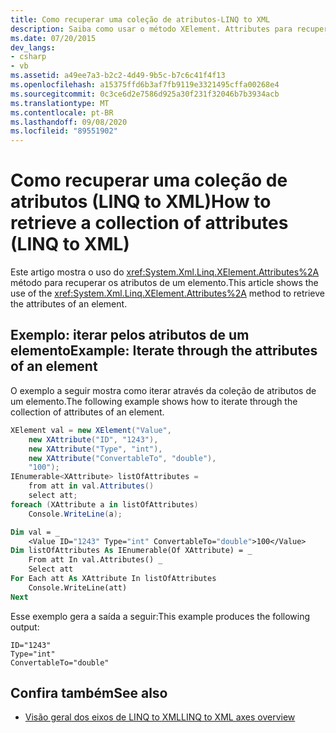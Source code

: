 ```yaml
---
title: Como recuperar uma coleção de atributos-LINQ to XML
description: Saiba como usar o método XElement. Attributes para recuperar os atributos de um elemento.
ms.date: 07/20/2015
dev_langs:
- csharp
- vb
ms.assetid: a49ee7a3-b2c2-4d49-9b5c-b7c6c41f4f13
ms.openlocfilehash: a15375ffd6b3af7fb9119e3321495cffa00268e4
ms.sourcegitcommit: 0c3ce6d2e7586d925a30f231f32046b7b3934acb
ms.translationtype: MT
ms.contentlocale: pt-BR
ms.lasthandoff: 09/08/2020
ms.locfileid: "89551902"
---
```

# <a name="how-to-retrieve-a-collection-of-attributes-linq-to-xml"></a><span data-ttu-id="b336c-103">Como recuperar uma coleção de atributos (LINQ to XML)</span><span class="sxs-lookup"><span data-stu-id="b336c-103">How to retrieve a collection of attributes (LINQ to XML)</span></span>

<span data-ttu-id="b336c-104">Este artigo mostra o uso do <xref:System.Xml.Linq.XElement.Attributes%2A> método para recuperar os atributos de um elemento.</span><span class="sxs-lookup"><span data-stu-id="b336c-104">This article shows the use of the <xref:System.Xml.Linq.XElement.Attributes%2A> method to retrieve the attributes of an element.</span></span>

## <a name="example-iterate-through-the-attributes-of-an-element"></a><span data-ttu-id="b336c-105">Exemplo: iterar pelos atributos de um elemento</span><span class="sxs-lookup"><span data-stu-id="b336c-105">Example: Iterate through the attributes of an element</span></span>

<span data-ttu-id="b336c-106">O exemplo a seguir mostra como iterar através da coleção de atributos de um elemento.</span><span class="sxs-lookup"><span data-stu-id="b336c-106">The following example shows how to iterate through the collection of attributes of an element.</span></span>

```csharp
XElement val = new XElement("Value",
    new XAttribute("ID", "1243"),
    new XAttribute("Type", "int"),
    new XAttribute("ConvertableTo", "double"),
    "100");
IEnumerable<XAttribute> listOfAttributes =
    from att in val.Attributes()
    select att;
foreach (XAttribute a in listOfAttributes)
    Console.WriteLine(a);
```

```vb
Dim val = _
    <Value ID="1243" Type="int" ConvertableTo="double">100</Value>
Dim listOfAttributes As IEnumerable(Of XAttribute) = _
    From att In val.Attributes() _
    Select att
For Each att As XAttribute In listOfAttributes
    Console.WriteLine(att)
Next
```

<span data-ttu-id="b336c-107">Esse exemplo gera a saída a seguir:</span><span class="sxs-lookup"><span data-stu-id="b336c-107">This example produces the following output:</span></span>

```output
ID="1243"
Type="int"
ConvertableTo="double"
```

## <a name="see-also"></a><span data-ttu-id="b336c-108">Confira também</span><span class="sxs-lookup"><span data-stu-id="b336c-108">See also</span></span>

- [<span data-ttu-id="b336c-109">Visão geral dos eixos de LINQ to XML</span><span class="sxs-lookup"><span data-stu-id="b336c-109">LINQ to XML axes overview</span></span>](linq-xml-axes-overview.md)
